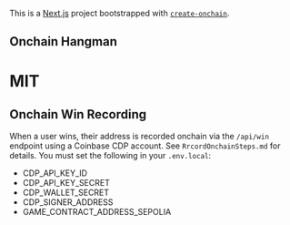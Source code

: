 This is a [Next.js](https://nextjs.org) project bootstrapped with [`create-onchain`]().

## Onchain Hangman

# MIT

## Onchain Win Recording

When a user wins, their address is recorded onchain via the `/api/win` endpoint using a Coinbase CDP account. See `RrcordOnchainSteps.md` for details. You must set the following in your `.env.local`:

- CDP_API_KEY_ID
- CDP_API_KEY_SECRET
- CDP_WALLET_SECRET
- CDP_SIGNER_ADDRESS
- GAME_CONTRACT_ADDRESS_SEPOLIA
